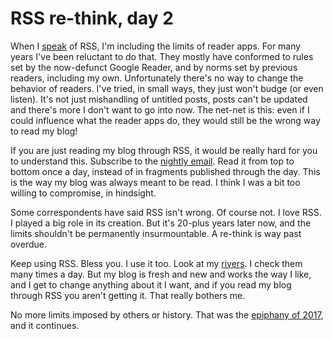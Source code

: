 # RSS re-think, day 2
When I <a href="http://scripting.com/2020/01/19/145834.html?title=imRethinkingRssNow">speak</a> of RSS, I'm including the limits of reader apps. For many years I've been reluctant to do that. They mostly have conformed to rules set by the now-defunct Google Reader, and by norms set by previous readers, including my own. Unfortunately there's no way to change the behavior of readers. I've tried, in small ways, they just won't budge (or even listen). It's not just mishandling of untitled posts, posts can't be updated and there's more I don't want to go into now. The net-net is this: even if I could influence what the reader apps do, they would still be the wrong way to read my blog! 

If you are just reading my blog through RSS, it would be really hard for you to understand this. Subscribe to the <a href="http://scripting.com/email/">nightly email</a>. Read it from top to bottom once a day, instead of in fragments published through the day. This is the way my blog was always meant to be read. I think I was a bit too willing to compromise, in hindsight. 

Some correspondents have said RSS isn't wrong. Of course not. I love RSS. I played a big role in its creation. But it's 20-plus years later now, and the limits shouldn't be permanently insurmountable. A re-think is way past overdue. 

Keep using RSS. Bless you. I use it too. Look at my <a href="http://scripting.com/river/">rivers</a>. I check them many times a day. But my blog is fresh and new and works the way I like, and I get to change anything about it I want, and if you read my blog through RSS you aren't getting it. That really bothers me. 

No more limits imposed by others or history. That was the <a href="http://scripting.com/2017/05/05/iWantMyOldBlogBack.html">epiphany of 2017</a>, and it continues. 

